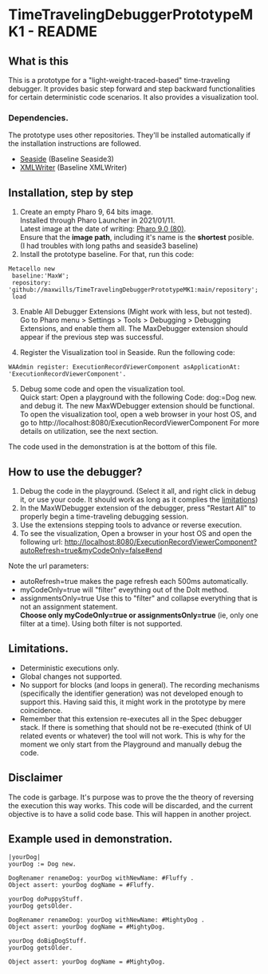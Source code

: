 # TimeTravelingDebuggerPrototypeMK1 - README

## What is this
This is a prototype for a "light-weight-traced-based" time-traveling debugger. It provides basic step forward and step backward functionalities for certain deterministic code scenarios. It also provides a visualization tool.
### Dependencies.
The prototype uses other repositories. They'll be installed automatically if the installation instructions are followed.
- [Seaside](https://github.com/SeasideSt/Seaside) (Baseline Seaside3)
- [XMLWriter](https://github.com/pharo-contributions/XML-XMLWriter) (Baseline XMLWriter)

## Installation, step by step
1. Create an empty Pharo 9, 64 bits image.  
   Installed through Pharo Launcher in 2021/01/11.  
   Latest image at the date of writing: [Pharo 9.0 (80)](http://files.pharo.org/image/80/latest-64.zip).  
   Ensure that the **image path**, including it's name is the **shortest** posible. (I had troubles with long paths and seaside3 baseline)
2. Install the prototype baseline. For that, run this code:
```smalltalk
Metacello new
 baseline:'MaxW';
 repository: 'github://maxwills/TimeTravelingDebuggerPrototypeMK1:main/repository';
 load
```

 3. Enable All Debugger Extensions (Might work with less, but not tested). Go to Pharo menu > Settings > Tools > Debugging > Debugging Extensions, and enable them all.  The MaxDebugger extension should appear if the previous step was successful.
 
 4. Register the Visualization tool in Seaside. 
 Run the following code:
 ```smalltalk
 WAAdmin register: ExecutionRecordViewerComponent asApplicationAt: 'ExecutionRecordViewerComponent'.
 ```
 
 5. Debug some code and open the visualization tool.  
    Quick start: Open a playground with the following Code: dog:=Dog new. and debug it. The new MaxWDebugger extension should be functional.
 To open the visualization tool, open a web browser in your host OS, and go to http://localhost:8080/ExecutionRecordViewerComponent
 For more details on utilization, see the next section.
 
 The code used in the demonstration is at the bottom of this file.
 
## How to use the debugger?

1. Debug the code in the playground. (Select it all, and right click in debug it, or use your code. It should work as long as it complies the [limitations](#limitations))
2. In the MaxWDebugger extension of the debugger, press "Restart All" to properly begin a time-traveling debugging session.
3. Use the extensions stepping tools to advance or reverse execution.
4. To see the visualization, Open a browser in your host OS and open the following url:
[http://localhost:8080/ExecutionRecordViewerComponent?autoRefresh=true&myCodeOnly=false#end](http://localhost:8080/ExecutionRecordViewerComponent?autoRefresh=true&myCodeOnly=false#end)


Note the url parameters:  
* autoRefresh=true makes the page refresh each 500ms automatically.
* myCodeOnly=true will "filter" eveything out of the DoIt method.
* assignmentsOnly=true Use this to "filter" and collapse everything that is not an assignment statement.  
**Choose only myCodeOnly=true or assignmentsOnly=true** (ie, only one filter at a time). Using both filter is not supported.

## Limitations.

* Deterministic executions only.
* Global changes not supported.
* No support for blocks (and loops in general). The recording mechanisms (specifically the identifier generation) was not developed enough to support this. Having said this, it might work in the prototype by mere coincidence.
* Remember that this extension re-executes all in the Spec debugger stack. If there is something that should not be re-executed (think of UI related events or whatever) the tool will not work. This is why for the moment we only start from the Playground and manually debug the code.


## Disclaimer

The code is garbage. It's purpose was to prove the the theory of reversing the execution this way works. This code will be discarded, and the current objective is to have a solid code base. This will happen in another project.

## Example used in demonstration.
```smalltalk
|yourDog|
yourDog := Dog new.

DogRenamer renameDog: yourDog withNewName: #Fluffy . 
Object assert: yourDog dogName = #Fluffy.

yourDog doPuppyStuff.
yourDog getsOlder.

DogRenamer renameDog: yourDog withNewName: #MightyDog .
Object assert: yourDog dogName = #MightyDog.

yourDog doBigDogStuff.
yourDog getsOlder.

Object assert: yourDog dogName = #MightyDog.
```
